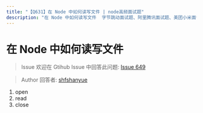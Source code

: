 ```yaml
---
title: "【Q631】在 Node 中如何读写文件 | node高频面试题"
description: "在 Node 中如何读写文件  字节跳动面试题、阿里腾讯面试题、美团小米面试题。"
---
```


# 在 Node 中如何读写文件

> Issue
> 欢迎在 Gtihub Issue 中回答此问题: [Issue 649](https://github.com/shfshanyue/Daily-Question/issues/649)

> Author
> 回答者: [shfshanyue](https://github.com/shfshanyue)

1. open
2. read
3. close
